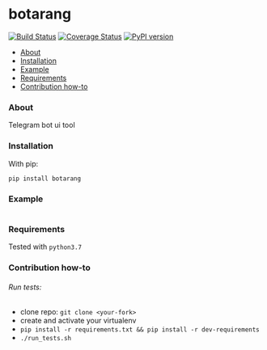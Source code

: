 # botarang

[![Build Status](https://travis-ci.org/newmediatech/botarang.svg?branch=master)](https://travis-ci.org/newmediatech/botarang) 
[![Coverage Status](https://coveralls.io/repos/github/newmediatech/botarang/badge.svg?branch=master)](https://coveralls.io/github/newmediatech/botarang)
[![PyPI version](https://badge.fury.io/py/botarang.svg)](https://badge.fury.io/py/botarang)

- [About](#about)
- [Installation](#installation)
- [Example](#example)
- [Requirements](#requirements)
- [Contribution how-to](#contribution)

### <a name="about"/>About</a>
Telegram bot ui tool


### <a name="installation"/>Installation</a>
With pip:
```bash
pip install botarang
```

### <a name="example"/>Example</a>
```python

```
### <a name="requirements"/>Requirements</a>
Tested with `python3.7`

### <a name="contribution"/>Contribution how-to</a>
###### Run tests:
* clone repo: `git clone <your-fork>`
* create and activate your virtualenv
* `pip install -r requirements.txt && pip install -r dev-requirements`
* `./run_tests.sh`

